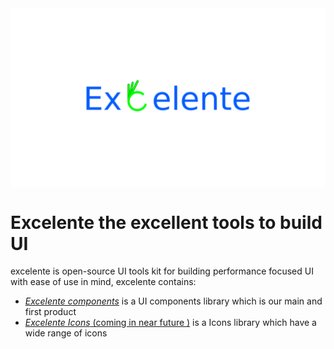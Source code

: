 <div style="display:flex; width:100%; justify-content:center;"><a href="#" rel="noopener" target="_blank"><img style="height:100%;max-height:400px;" src="https://raw.githubusercontent.com/FOSSgeek/imgHosting/main/excLogo.png" alt="excelente logo"></a>
</div>

# Excelente the excellent tools to build UI

excelente is open-source UI tools kit for building performance focused UI with ease of use in mind, excelente contains:

- [_Excelente components_](#) is a UI components library which is our main and first product
- [_Excelente Icons_ (coming in near future )](#) is a Icons library which have a wide range of icons
